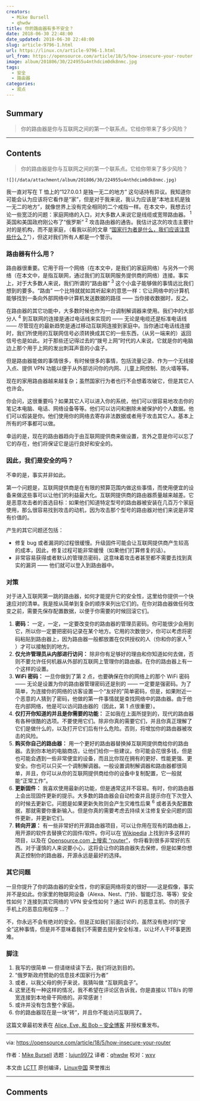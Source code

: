 ```yaml
---
creators:
  - Mike Bursell
  - qhwdw
title: 你的路由器有多不安全？
date: 2018-06-30 22:48:00
date_updated: 2018-06-30 22:48:00
slug: article-9796-1.html
url: https://linux.cn/article-9796-1.html
url_from: https://opensource.com/article/18/5/how-insecure-your-router
image: album/201806/30/224955u4nthdcim0dk8nmc.jpg
tags:
  - 安全
  - 路由器
categories:
  - 观点
---
```


## Summary

> 你的路由器是你与互联网之间的第一个联系点。它给你带来了多少风险？

***

<!-- more -->

## Contents

> 
> 你的路由器是你与互联网之间的第一个联系点。它给你带来了多少风险？
> 
> 
> 

`![](/data/attachment/album/201806/30/224955u4nthdcim0dk8nmc.jpg)`

我一直对写在 T 恤上的“127.0.0.1 是独一无二的地方” 这句话持有异议。我知道你可能会认为应该将它看作是“家”，但是对于我来说，我认为应该是“本地主机是独一无二的地方”，就像世界上没有完全相同的二个戒指一样。在本文中，我想去讨论一些宽泛的问题：家庭网络的入口，对大多数人来说它是线缆或宽带路由器。<sup> 1</sup> 英国和美国政府刚公布了“俄罗斯” <sup> 2</sup> 攻击路由器的通告。我估计这次的攻击主要针对的是机构，而不是家庭，（看我以前的文章 “[国家行为者是什么，我们应该注意些什么？](https://aliceevebob.com/2018/03/13/whats-a-state-actor-and-should-i-care/)”），但这对我们所有人都是一个警示。

### 路由器有什么用？

路由器很重要。它用于将一个网络（在本文中，是我们的家庭网络）与另外一个网络（在本文中，是指互联网，通过我们的互联网服务提供商的网络）连接。事实上，对于大多数人来说，我们所谓的“路由器” <sup> 3</sup> 这个小盒子能够做的事情远比我们想到的要多。“路由” 一个比特就就如其听起来的意思一样：它让网络中的计算机能够找到一条向外部网络中计算机发送数据的路径 —— 当你接收数据时，反之。

在路由器的其它功能中，大多数时候也作为一台调制解调器来使用。我们中的大部分人 <sup> 4</sup> 到互联网的连接是通过电话线来实现的 —— 无论是电缆还是标准电话线 —— 尽管现在的最新趋势是通过移动互联网连接到家庭中。当你通过电话线连接时，我们所使用的互联网信号必须转换成其它的一些东西，（从另一端来的）返回信号也是如此。对于那些还记得过去的“拨号上网”时代的人来说，它就是你的电脑边上那个用于上网的发出刺耳声音的小盒子。

但是路由器能做的事情很多，有时候很多的事情，包括流量记录、作为一个无线接入点、提供 VPN 功能以便于从外部访问你的内网、儿童上网控制、防火墙等等。

现在的家用路由器越来越复杂；虽然国家行为者也行不会想着攻破它，但是其它人也许会。

你会问，这很重要吗？如果其它人可以进入你的系统，他们可以很容易地攻击你的笔记本电脑、电话、网络设备等等。他们可以访问和删除未被保护的个人数据。他们可以假装是你。他们使用你的网络去寄存非法数据或者用于攻击其它人。基本上所有的坏事都可以做。

幸运的是，现在的路由器趋向于由互联网提供商来做设置，言外之意是你可以忘了它的存在，他们将保证它是运行良好和安全的。

### 因此，我们是安全的吗？

不幸的是，事实并非如此。

第一个问题是，互联网提供商是在有限的预算范围内做这些事情，而使用便宜的设备来做这些事可以让他们的利益最大化。互联网提供商的路由器质量越来越差。它是恶意攻击者的首选目标：如果他们知道特定型号的路由器被安装在几百万个家庭使用，那么很容易找到攻击的动机，因为攻击那个型号的路由器对他们来说是非常有价值的。

产生的其它问题还包括：

* 修复 bug 或者漏洞的过程很缓慢。升级固件可能会让互联网提供商产生较高的成本，因此，修复过程可能非常缓慢（如果他们打算修复的话）。
* 非常容易获得或者默认的管理员密码，这意味着攻击者甚至都不需要去找到真实的漏洞 —— 他们就可以登入到路由器中。

### 对策

对于进入互联网第一跳的路由器，如何才能提升它的安全性，这里给你提供一个快速应对的清单。我是按从简单到复杂的顺序来列出它们的。在你对路由器做任何改变之前，需要先保存配置数据，以便于你需要的时候回滚它们。

1. **密码：** 一定，一定，一定要改变你的路由器的管理员密码。你可能很少会用到它，所以你一定要把密码记录在某个地方。它用的次数很少，你可以考虑将密码粘贴到路由器上，因为路由器一般都放置在仅供授权的人（你和你的家人 <sup> 5</sup> ）才可以接触到的地方。
2. **仅允许管理员从内部进行访问：** 除非你有足够好的理由和你知道如何去做，否则不要允许任何机器从外部的互联网上管理你的路由器。在你的路由器上有一个这样的设置。
3. **WiFi 密码：** 一旦你做到了第 2 点，也要确保在你的网络上的那个 WiFi 密码 —— 无论是设置为你的路由器管理密码还是别的 —— 一定要是强密码。为了简单，为连接你的网络的访客设置一个“友好的”简单密码，但是，如果附近一个恶意的人猜到了密码，他做的第一件事情就是查找网络中的路由器。由于他在内部网络，他是可以访问路由器的（因此，第 1 点很重要）。
4. **仅打开你知道的并且是你需要的功能：** 正如我在上面所提到的，现代的路由器有各种很酷的选项。不要使用它们。除非你真的需要它们，并且你真正理解了它们是做什么的，以及打开它们后有什么危险。否则，将增加你的路由器被攻击的风险。
5. **购买你自己的路由器：** 用一个更好的路由器替换掉互联网提供商给你的路由器。去到你本地的电脑商店，让他们给你一些建议。你可能会花很多钱，但是也可能会遇到一些非常便宜的设备，而且比你现在拥有的更好、性能更强、更安全。你也可以只买一个调制解调器。一般设置调制解调器和路由器都很简单，并且，你可以从你的互联网提供商给你的设备中复制配置，它一般就能“正常工作”。
6. **更新固件：** 我喜欢使用最新的功能，但是通常这并不容易。有时，你的路由器上会出现固件更新的提示。大多数的路由器会自动检查并且提示你在下次登入的时候去更新它。问题是如果更新失败则会产生灾难性后果 <sup> 6</sup> 或者丢失配置数据，那就需要你重新输入。但是你真的需要考虑去持续关注修复安全问题的固件更新，并更新它们。
7. **转向开源：** 有一些非常好的开源路由器项目，可以让你用在现有的路由器上，用开源的软件去替换它的固件/软件。你可以在 [Wikipedia](https://en.wikipedia.org/wiki/List_of_router_firmware_projects) 上找到许多这样的项目，以及在 [Opensource.com 上搜索 “router”](https://opensource.com/sitewide-search?search_api_views_fulltext=router)，你将看到很多非常好的东西。对于谨慎的人来说要小心，这将会让你的路由器失去保修，但是如果你想真正控制你的路由器，开源永远是最好的选择。

### 其它问题

一旦你提升了你的路由器的安全性，你的家庭网络将变的很好——这是假像，事实并不是如此。你家里的物联网设备（Alexa、Nest、门铃、智能灯泡、等等）安全性如何？连接到其它网络的 VPN 安全性如何？通过 WiFi 的恶意主机、你的孩子手机上的恶意应用程序 …？

不，你永远不会有绝对的安全。但是正如我们前面讨论的，虽然没有绝对的“安全”这种事情，但是并不意味着我们不需要去提升安全标准，以让坏人干坏事更困难。

### 脚注

1. 我写的很简单 — 但请继续读下去，我们将达到目的。
2. “俄罗斯政府赞助的信息技术国家行为者”
3. 或者，以我父母的例子来说，我猜叫做 “互联网盒子”。
4. 这里还有一种这样的情况，我不希望在评论区告诉我，你是直接以 1TB/s 的带宽连接到本地骨干网络的。非常感谢！
5. 或许并没有包含整个家庭。
6. 你的路由器现在是一块“砖”，并且你不能访问互联网了。

这篇文章最初发表在 [Alice, Eve, 和 Bob – 安全博客](https://aliceevebob.com/2018/04/17/defending-our-homes/) 并授权重发布。

---

via: <https://opensource.com/article/18/5/how-insecure-your-router>

作者：[Mike Bursell](https://opensource.com/users/mikecamel) 选题：[lujun9972](https://github.com/lujun9972) 译者：[qhwdw](https://github.com/qhwdw) 校对：[wxy](https://github.com/wxy)

本文由 [LCTT](https://github.com/LCTT/TranslateProject) 原创编译，[Linux中国](https://linux.cn/) 荣誉推出

***

## Comments
